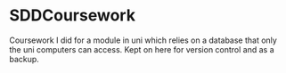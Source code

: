 # SDDCoursework
Coursework I did for a module in uni which relies on a database that only the uni computers can access. Kept on here for version control and as a backup.
